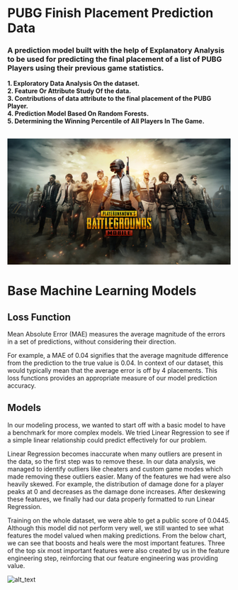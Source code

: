 # PUBG Finish Placement Prediction Data

<h3 align = "left" >A prediction model built with the help of Explanatory Analysis to be used for predicting the final placement of a list of PUBG Players using their previous game statistics.  <br> </h3>
  <div align = "left" padding = 100px fontsize=40px color="blue" >
  
 **1. Exploratory Data Analysis On the dataset.**   <br> 
 **2. Feature Or Attribute Study Of the data.**  <br>
 **3. Contributions of data attribute to the final placement of the PUBG Player.** <br>
  **4. Prediction Model Based On Random Forests.**   <br>
  **5. Determining the Winning Percentile of All Players In The Game.**  <br>
  <br>
  </div>
  
  ![alt text](https://github.com/ss-shrishi2000/Exploratory_Data_Analysis_On_PUBG_Data/blob/main/pubg-pic-1.jpg)

# Base Machine Learning Models

## Loss Function
Mean Absolute Error (MAE) measures the average magnitude of the errors in a set of predictions, without considering their direction.

For example, a MAE of 0.04 signifies that the average magnitude difference from the prediction to the true value is 0.04. In context of our dataset, this would typically mean that the average error is off by 4 placements. This loss functions provides an appropriate measure of our model prediction accuracy.

## Models

In our modeling process, we wanted to start off with a basic model to have a benchmark for more complex models. We tried Linear Regression to see if a simple linear relationship could predict effectively for our problem.

Linear Regression becomes inaccurate when many outliers are present in the data, so the first step was to remove these. In our data analysis, we managed to identify outliers like cheaters and custom game modes which made removing these outliers easier. Many of the features we had were also heavily skewed. For example, the distribution of damage done for a player peaks at 0 and decreases as the damage done increases. After deskewing these features, we finally had our data properly formatted to run Linear Regression.

Training on the whole dataset, we were able to get a public score of 0.0445. Although this model did not perform very well, we still wanted to see what features the model valued when making predictions. From the below chart, we can see that boosts and heals were the most important features. Three of the top six most important features were also created by us in the feature engineering step, reinforcing that our feature engineering was providing value.
  
  ![alt_text](https://github.com/ss-shrishi2000/PUBG-Finish-Placement-Prediction-Data/blob/main/Correlation.png)

